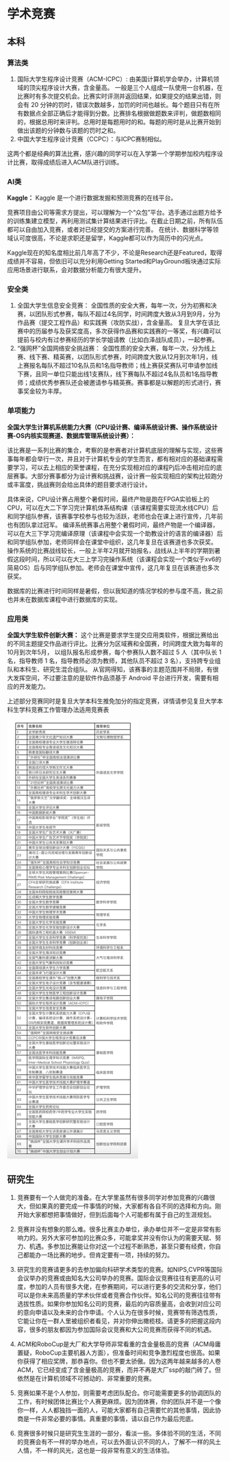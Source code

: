 
# 学术竞赛

## 本科

### 算法类

1. 国际大学生程序设计竞赛（ACM-ICPC）:
由美国计算机学会举办，计算机领域的顶尖程序设计大赛，含金量高。
一般是三个人组成一队使用一台机器，在比赛时有多次提交机会。比赛实时评测并返回结果，如果提交的结果出错，则会有 20 分钟的罚时，错误次数越多，加罚的时间也越长。每个题目只有在所有数据点全部正确后才能得到分数。比赛排名根据做题数来评判，做题数相同的，根据总用时来评判。总用时是每题用时的和。每题的用时是从比赛开始到做出该题的分钟数与该题的罚时之和。
2. 中国大学生程序设计竞赛（CCPC）：与ICPC赛制相似。

这两个都是经典的算法比赛，感兴趣的同学可以在入学第一个学期参加校内程序设计比赛，取得成绩后进入ACM队进行训练。

### AI类

**Kaggle：** Kaggle 是一个进行数据发掘和预测竞赛的在线平台。

竞赛项目由公司等需求方提出，可以理解为一个“众包”平台。选手通过出题方给予的训练集建立模型，再利用测试集计算结果进行评比。在截止日期之前，所有队伍都可以自由加入竞赛，或者对已经提交的方案进行完善。
在统计、数据科学等领域认可度很高，不论是求职还是留学，Kaggle都可以作为简历中的闪光点。

Kaggle现在的知名度相比前几年高了不少，不论是Research还是Featured，取得成绩并不容易，但依旧可以充分利用Getting Started和PlayGround板块通过实际应用场景进行联系，会对数据分析能力有很大提升。

### 安全类

1. 全国大学生信息安全竞赛：
全国性质的安全大赛，每年一次，分为初赛和决赛，以团队形式参赛，每队不超过4名同学，时间跨度大致从3月到9月，分为作品赛（提交工程作品）和实践赛（攻防实战），含金量高。
复旦大学在该比赛中的历届参与及获奖度高，多次获得作品赛和实践赛的一等奖，有兴趣可以提前与校内有过参赛经历的学长学姐请教（比如白泽战队成员），一起参赛。
2. “强网杯”全国网络安全挑战赛：
全国性质的安全大赛，每年一次，分为线上赛、线下赛、精英赛，以团队形式参赛，时间跨度大致从12月到次年1月，线上赛报名每队不超过10名队员和1名指导教师；线上赛获奖赛队可申请参加线下赛，且同一单位只能出线1支赛队，线下赛每队不超过4名队员和1名指导教师；成绩优秀参赛队还会被邀请参与精英赛。赛事都是以解题的形式进行，赛事奖金较为丰厚。

### 单项能力

**全国大学生计算机系统能力大赛（CPU设计赛、编译系统设计赛、操作系统设计赛-OS内核实现赛道、数据库管理系统设计赛）：**

该比赛是一系列比赛的集合，考察的是参赛者对计算机底层的理解与实现，这些赛事每年都会举行一次，并且对于计算机专业的学生而言，都有相对应的基础课程需要学习，可以去上相应的荣誉课程，在充分实现相对应的课程Pj后冲击相对应的底层赛事。大部分赛事都分为设计赛和挑战赛，设计赛一般实现相应的架构比较跑分或丰富度，挑战赛则会给出具体的题目要求进行设计。

具体来说，CPU设计赛占用整个暑假时间，最终产物是跑在FPGA实验板上的CPU，可以在大二下学习完计算机体系结构课（该课程需要实现流水线CPU）后和同学组队参赛，该赛事学校参与也较为活跃，老师也会在课上进行宣传，几年前也有团队拿过冠军。
编译系统赛事占用整个暑假时间，最终产物是一个编译器，可以在大三下学习完编译原理（该课程中会实现一个助教设计的语言的编译器）后和同学组队参加，老师同样会在课堂中组织，这几年复旦在该赛道也多次获奖。
操作系统的比赛战线较长，一般上半年2月就开始报名，战线从上半年的学期到暑假这段时间，所以可以在大三上学习完操作系统（该课程会实现一个类似于xv6的简易OS）后与同学组队参加。老师会在课堂中宣传，这几年复旦在该赛道也多次获奖。

数据库的比赛进行时间同样是暑假，但以我知道的情况学校的参与度不高，我之前也并未在数据库课程中进行数据库的实现。

### 应用类

**全国大学生软件创新大赛：**
这个比赛是要求学生提交应用类软件，根据比赛给出的不同主题提交作品进行评比。比赛分为区域赛和全国赛，时间跨度大致为每年的10月到次年5月， 以组队报名形成参赛，每个参赛队人数不超过 5 人（其中队长 1 名，指导教师 1 名，指导教师必须为教师，其他队员不超过 3 名），支持跨专业组队和本科生、研究生混合组队。
从官网得知，该赛事的主题范围并不局限，有很大发挥空间，不过要注意的是软件作品须基于 Android 平台进行开发，需要有相应的开发能力。

上述部分竞赛同时是复旦大学本科生推免加分的指定竞赛，详情请参见复旦大学本科生学科竞赛工作管理办法适用竞赛表

![img](./images/competition.png)

## 研究生

1. 竞赛要有一个人做完的准备。在大学里虽然有很多同学对参加竞赛的兴趣很大，但如果真的要完成一件事情的时候，大家都有各自不同的选择和方向。刚开始大家都想把事情做好，但到后面每个人可能都有属于自己的生涯规划。

2. 竞赛并没有想象的那么难。很多比赛主办单位，承办单位并不一定是非常有影响力的。另外大家可参加的比赛众多，可能拿奖并没有你认为的需要天赋、努力、机遇。多参加比赛能让你对这一个过程不断熟悉，甚至只要有经费，你自己都能办一场比赛的地步。但肯定要有一项，持续的努力。
3. 研究生的竞赛请更多的去参加偏向科研学术类型的竞赛。如NIPS,CVPR等国际会议举办的竞赛或由知名大公司举办的竞赛。国际会议竞赛往往有更高的认可度，参加的人员有很多大佬，在参赛期间，可以进行更多的交流和分享，他们可以是你未来高质量的学术伙伴或者竞赛合作伙伴。知名公司的竞赛往往带有选拔性质。如果你参加知名公司的竞赛，最后的内容质量高，会收到对应公司的意向申请以及未来的合作申请。个人认为在很多时候，竞赛带有筛选性质，它能让你在一群人里被组织者看见，并对你伸出橄榄枝。请更多的把握这段内容，很多的朋友都因为参加国际会议竞赛和大公司竞赛而获得不同的机遇。

4. ACM和RoboCup是大厂和大学导师非常看重的含金量极高的竞赛（ACM毋庸置疑，RoboCup主要机器人方面），但准备时间和竞争激烈程度也很高。如果你获得了相应奖牌，那恭喜你。但也不要太骄傲。因为这两年越来越多的人卷ACM，它已经变成了含金量极高的竞赛，而并不再是大厂ssp的敲门砖了。但依然是在计算机领域不可撼动的、非常重要的竞赛。

5. 竞赛如果不是个人参加，则需要考虑团队配合。你可能需要更多的协调团队的工作，有时候团体比赛比个人赛更麻烦。因为团体赛，你的团队并不是一个像你一样，人人都独挡一面的人，可能大家都有自己需要忙的其他事情，因此协商是一件非常必要的事情。真重要的事情，请以自己作为最后兜底。

6. 竞赛很多时候只是研究生生涯的一部分，看淡一些。多体验不同的生活，不同的竞赛会有不一样的举办地点，可以去外面认识不同的人，了解不一样的风土人情，不一样的风光，这也是一段非常有意义的生活体验。
